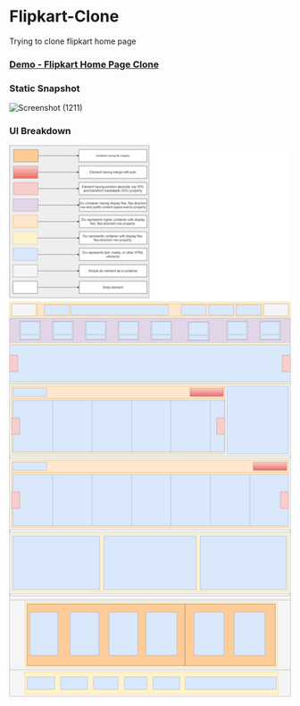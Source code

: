 # Flipkart-Clone
Trying to clone flipkart home page

### [Demo - Flipkart Home Page Clone](https://ashwary-jharbade.github.io/Flipkart-Clone/)

### Static Snapshot

![Screenshot (1211)](https://user-images.githubusercontent.com/55127977/132006487-8ea13c22-716e-49dd-b09d-636e58b7b165.png)

### UI Breakdown

![Flipkart home page layout](https://github.com/Ashwary-Jharbade/Flipkart-Clone/blob/main/assets/draw.io/flipkart-layout.png)
